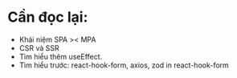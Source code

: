 # Cần đọc lại:

- Khái niệm SPA >< MPA
- CSR và SSR
- Tìm hiểu thêm useEffect.
- Tìm hiểu trước: react-hook-form, axios, zod in react-hook-form
